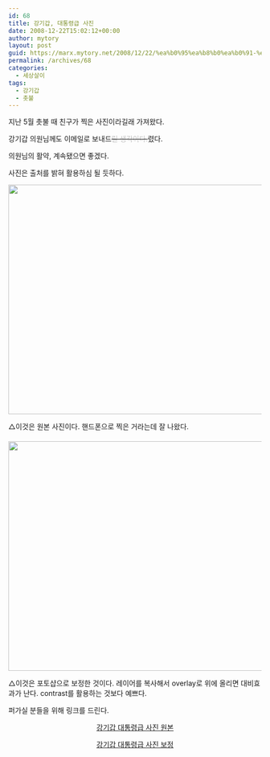 ```yaml
---
id: 68
title: 강기갑, 대통령급 사진
date: 2008-12-22T15:02:12+00:00
author: mytory
layout: post
guid: https://marx.mytory.net/2008/12/22/%ea%b0%95%ea%b8%b0%ea%b0%91-%eb%8c%80%ed%86%b5%eb%a0%b9%ea%b8%89-%ec%82%ac%ec%a7%84/
permalink: /archives/68
categories:
  - 세상살이
tags:
  - 강기갑
  - 촛불
---
```

지난 5월 촛불 때 친구가 찍은 사진이라길래 가져왔다.

강기갑 의원님께도 이메일로 보내드<span class="Apple-style-span" style="text-decoration: line-through;"><span class="Apple-style-span" style="color: rgb(194, 194, 194);">릴 생각이다.</span></span>렸다.

의원님의 활약, 계속됐으면 좋겠다.

사진은 출처를 밝혀 활용하심 될 듯하다. 

<div class="imageblock">
  <img src="http://cfs14.tistory.com/image/26/tistory/2008/12/22/23/50/494fa93a9db83" alt="" height="457" width="610" style="cursor: pointer" onclick="open_img('http://cfs14.tistory.com/original/26/tistory/2008/12/22/23/50/494fa93a9db83')" /></p> 
  
  <div class="cap1">
    △이것은 원본 사진이다. 핸드폰으로 찍은 거라는데 잘 나왔다.
  </div>
</div>

<div style="padding-top:20px">
</div>

<div class="imageblock">
  <img src="http://cfs14.tistory.com/image/18/tistory/2008/12/22/23/50/494fa94527039" alt="" height="457" width="610" style="cursor: pointer" onclick="open_img('http://cfs14.tistory.com/original/18/tistory/2008/12/22/23/50/494fa94527039')" /></p> 
  
  <div class="cap1">
    △이것은 포토샵으로 보정한 것이다. 레이어를 복사해서 overlay로 위에 올리면 대비효과가 난다. contrast를 활용하는 것보다 예쁘다.
  </div>
</div>

퍼가실 분들을 위해 링크를 드린다.

<p style="text-align: center; ">
  <a href="http://cfs14.tistory.com/image/26/tistory/2008/12/22/23/50/494fa93a9db83" target="_blank" title="[http://cfs14.tistory.com/image/26/tistory/2008/12/22/23/50/494fa93a9db83]로 이동합니다.">강기갑 대통령급 사진 원본</a>
</p>

<p style="text-align: center; ">
  <a href="http://cfs14.tistory.com/original/18/tistory/2008/12/22/23/50/494fa94527039" target="_blank" title="[http://cfs14.tistory.com/original/18/tistory/2008/12/22/23/50/494fa94527039]로 이동합니다.">강기갑 대통령급 사진 보정</a>
</p>